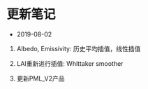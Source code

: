 # 更新笔记

* 2019-08-02

1. Albedo, Emissivity: 历史平均插值，线性插值

2. LAI重新进行插值: Whittaker smoother

3. 更新PML_V2产品
